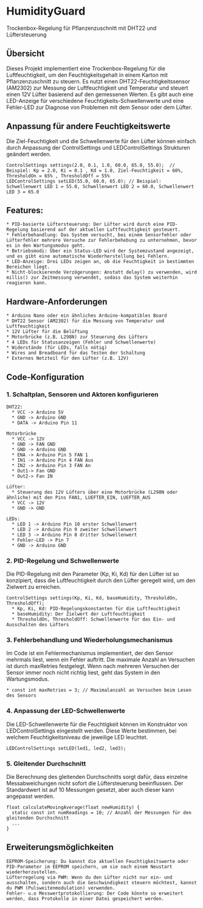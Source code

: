 # HumidityGuard
Trockenbox-Regelung für Pflanzenzuschnitt mit DHT22 und Lüftersteuerung

## Übersicht
Dieses Projekt implementiert eine Trockenbox-Regelung für die Luftfeuchtigkeit, um den Feuchtigkeitsgehalt in einem Karton mit Pflanzenzuschnitt zu steuern. Es nutzt einen DHT22-Feuchtigkeitssensor (AM2302) zur Messung der Luftfeuchtigkeit und Temperatur und steuert einen 12V Lüfter basierend auf den gemessenen Werten. Es gibt auch eine LED-Anzeige für verschiedene Feuchtigkeits-Schwellenwerte und eine Fehler-LED zur Diagnose von Problemen mit dem Sensor oder dem Lüfter.

## Anpassung für andere Feuchtigkeitswerte
Die Ziel-Feuchtigkeit und die Schwellenwerte für den Lüfter können einfach durch Anpassung der ControlSettings und LEDControlSettings Strukturen geändert werden.

	ControlSettings settings(2.0, 0.1, 1.0, 60.0, 65.0, 55.0);  // Beispiel: Kp = 2.0, Ki = 0.1 , Kd = 1.0, Ziel-Feuchtigkeit = 60%, ThresholdOn = 65% , ThresholdOff = 55%
	LEDControlSettings setLED(55.0, 60.0, 65.0); // Beispiel: Schwellenwert LED 1 = 55.0, Schwellenwert LED 2 = 60.0, Schwellenwert LED 3 = 65.0

## Features:
    * PID-basierte Lüftersteuerung: Der Lüfter wird durch eine PID-Regelung basierend auf der aktuellen Luftfeuchtigkeit gesteuert.
    * Fehlerbehandlung: Das System versucht, bei einem Sensorfehler oder Lüfterfehler mehrere Versuche zur Fehlerbehebung zu unternehmen, bevor es in den Wartungsmodus geht.
    * Betriebsmodi: Über ein Status-LED wird der Systemzustand angezeigt, und es gibt eine automatische Wiederherstellung bei Fehlern.
    * LED-Anzeige: Drei LEDs zeigen an, ob die Feuchtigkeit in bestimmten Bereichen liegt.
    * Nicht-blockierende Verzögerungen: Anstatt delay() zu verwenden, wird millis() zur Zeitmessung verwendet, sodass das System weiterhin reagieren kann.

## Hardware-Anforderungen
    * Arduino Nano oder ein ähnliches Arduino-kompatibles Board
    * DHT22 Sensor (AM2302) für die Messung von Temperatur und Luftfeuchtigkeit
    * 12V Lüfter für die Belüftung
    * Motorbrücke (z.B. L298N) zur Steuerung des Lüfters
    * 4 LEDs für Statusanzeigen (Fehler und Schwellenwerte)
    * Widerstände (für LEDs, falls nötig)
    * Wires and Breadboard für das Testen der Schaltung
    * Externes Netzteil für den Lüfter (z.B. 12V)

## Code-Konfiguration

  ### 1. Schaltplan, Sensoren und Aktoren konfigurieren 
    DHT22:
      * VCC -> Arduino 5V
      * GND -> Arduino GND
      * DATA -> Arduino Pin 11
        
    Motorbrücke
      * VCC -> 12V
      * GND -> FAN GND
      * GND -> Arduino GND
      * ENA -> Arduino Pin 5 FAN 1 
      * IN1 -> Arduino Pin 4 FAN Aus
      * IN2 -> Arduino Pin 3 FAN An
      * Out1-> Fan GND
      * Out2-> Fan IN
    
    Lüfter:
      * Steuerung des 12V Lüfters über eine Motorbrücke (L298N oder ähnliche) mit den Pins FAN1, LUEFTER_EIN, LUEFTER_AUS
      * VCC -> 12V
      * GND -> GND
    	
    LEDs:
      * LED 1 -> Arduino Pin 10 erster Schwellenwert
      * LED 2 -> Arduino Pin 9 zweiter Schwellenwert
      * LED 3 -> Arduino Pin 8 dritter Schwellenwert
      * Fehler-LED -> Pin 7
      * GND -> Arduino GND

### 2. PID-Regelung und Schwellenwerte
Die PID-Regelung mit den Parameter (Kp, Ki, Kd) für den Lüfter ist so konzipiert, dass die Luftfeuchtigkeit durch den Lüfter geregelt wird, um den Zielwert zu erreichen.

    ControlSettings settings(Kp, Ki, Kd, baseHumidity, ThresholdOn, ThresholdOff);
      * Kp, Ki, Kd: PID-Regelungskonstanten für die Luftfeuchtigkeit
      * baseHumidity: Der Zielwert der Luftfeuchtigkeit
   	  * ThresholdOn, ThresholdOff: Schwellenwerte für das Ein- und Ausschalten des Lüfters

### 3. Fehlerbehandlung und Wiederholungsmechanismus
Im Code ist ein Fehlermechanismus implementiert, der den Sensor mehrmals liest, wenn ein Fehler auftritt. Die maximale Anzahl an Versuchen ist durch maxRetries festgelegt. Wenn nach mehreren Versuchen der Sensor immer noch nicht richtig liest, geht das System in den Wartungsmodus.

	* const int maxRetries = 3; // Maximalanzahl an Versuchen beim Lesen des Sensors

### 4. Anpassung der LED-Schwellenwerte
Die LED-Schwellenwerte für die Feuchtigkeit können im Konstruktor von LEDControlSettings eingestellt werden. Diese Werte bestimmen, bei welchem Feuchtigkeitsniveau die jeweilige LED leuchtet.

	LEDControlSettings setLED(led1, led2, led3); 
 
### 5. Gleitender Durchschnitt
Die Berechnung des gleitenden Durchschnitts sorgt dafür, dass einzelne Messabweichungen nicht sofort die Lüftersteuerung beeinflussen. Der Standardwert ist auf 10 Messungen gesetzt, aber auch dieser kann angepasst werden.

	float calculateMovingAverage(float newHumidity) {
	  static const int numReadings = 10; // Anzahl der Messungen für den gleitenden Durchschnitt
	  ...
	}

## Erweiterungsmöglichkeiten
    EEPROM-Speicherung: Du kannst die aktuellen Feuchtigkeitswerte oder PID-Parameter im EEPROM speichern, um sie nach einem Neustart wiederherzustellen.
    Lüfterregelung via PWM: Wenn du den Lüfter nicht nur ein- und ausschalten, sondern auch die Geschwindigkeit steuern möchtest, kannst du PWM (Pulsweitenmodulation) verwenden.
    Fehler- u.o Messwertprotokollierung: Der Code könnte so erweitert werden, dass Protokolle in einer Datei gespeichert werden.
